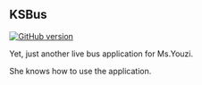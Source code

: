KSBus
---

[![GitHub version](https://badge.fury.io/gh/YwithM%2FKSBus.svg)](https://badge.fury.io/gh/YwithM%2FKSBus)

Yet, just another live bus application for Ms.Youzi.

She knows how to use the application.




